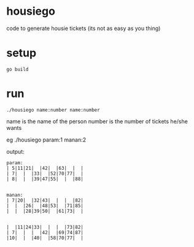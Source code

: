 # housiego

code to generate housie tickets (its not as easy as you thing)

# setup
`go build`

# run

`./housiego name:number name:number`

name is the name of the person
number is the number of tickets he/she wants

eg
./housiego param:1 manan:2

output:

```
param:
| 5|11|21|  |42|  |63|  |  |
| 7|  |  |33|  |52|70|77|  |
| 8|  |  |39|47|55|  |  |88|


manan:
| 7|20|  |32|43|  |  |  |82|
|  |  |26|  |48|53|  |71|85|
|  |  |28|39|50|  |61|73|  |


|  |11|24|33|  |  |  |73|82|
| 7|  |  |  |42|  |69|74|87|
|10|  |  |40|  |58|70|77|  |
```
